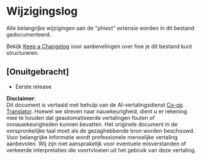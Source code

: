 <!--
CO_OP_TRANSLATOR_METADATA:
{
  "original_hash": "bd0afcb627d5754038537758315cbad7",
  "translation_date": "2025-05-09T05:25:34+00:00",
  "source_file": "code/09.UpdateSamples/Aug/vscode/phiext/CHANGELOG.md",
  "language_code": "nl"
}
-->
# Wijzigingslog

Alle belangrijke wijzigingen aan de "phiext" extensie worden in dit bestand gedocumenteerd.

Bekijk [Keep a Changelog](http://keepachangelog.com/) voor aanbevelingen over hoe je dit bestand kunt structureren.

## [Onuitgebracht]

- Eerste release

**Disclaimer**:  
Dit document is vertaald met behulp van de AI-vertalingsdienst [Co-op Translator](https://github.com/Azure/co-op-translator). Hoewel we streven naar nauwkeurigheid, dient u er rekening mee te houden dat geautomatiseerde vertalingen fouten of onnauwkeurigheden kunnen bevatten. Het originele document in de oorspronkelijke taal moet als de gezaghebbende bron worden beschouwd. Voor belangrijke informatie wordt professionele menselijke vertaling aanbevolen. Wij zijn niet aansprakelijk voor eventuele misverstanden of verkeerde interpretaties die voortvloeien uit het gebruik van deze vertaling.